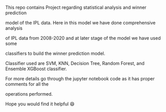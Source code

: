 This repo contains Project regarding statistical analysis and winner prediction 

model of the IPL data. Here in this model we have done comprehensive analysis

of IPL data from 2008-2020 and at later stage of the model we have used some 

classifiers to build the winner prediction model.

Classifier used are SVM, KNN, Decision Tree, Random Forest, and Ensemble XGBoost classifier.

For more details go through the jupyter notebook code as it has proper comments for all the 

operations performed.



Hope you would find it helpful :smile: